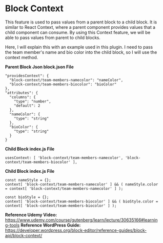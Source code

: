 # Block Context
This feature is used to pass values from a parent block to a child block. It is similar to React Context, where a parent component provides values that a child component can consume. By using this Context feature, we will be able to pass values from parent to child blocks.

Here, I will explain this with an example used in this plugin. I need to pass the team member's name and bio color into the child block, so I will use the context method.

**Parent Block Json block.json File**
```
"providesContext": {
  "block-context/team-members-namecolor": "nameColor",
  "block-context/team-members-biocolor": "bioColor"
},
"attributes": {
  "columns": {
    "type": "number",
    "default": 2
  },
  "nameColor": {
    "type": "string"
  },
  "bioColor": {
    "type": "string"
  }
}
```

**Child Block index.js File**
```
usesContext: [ 'block-context/team-members-namecolor', 'block-context/team-members-biocolor' ],
```

**Child Block index.js File**
```
const nameStyle = {};
context[ 'block-context/team-members-namecolor' ] && ( nameStyle.color = context[ 'block-context/team-members-namecolor' ] );

const bioStyle = {};
context[ 'block-context/team-members-biocolor' ] && ( bioStyle.color = context[ 'block-context/team-members-biocolor' ] );
```

**Reference Udemy Video:** https://www.udemy.com/course/gutenberg/learn/lecture/30635166#learning-tools
**Reference WordPress Guide:** https://developer.wordpress.org/block-editor/reference-guides/block-api/block-context/
